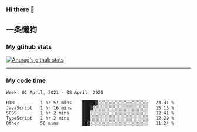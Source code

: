 ### Hi there 👋

## 一条懒狗
<!--
**kiss-me-quickly/kiss-me-quickly** is a ✨ _special_ ✨ repository because its `README.md` (this file) appears on your GitHub profile.

Here are some ideas to get you started:

- 🔭 I’m currently working on ...
- 🌱 I’m currently learning ...
- 👯 I’m looking to collaborate on ...
- 🤔 I’m looking for help with ...
- 💬 Ask me about ...
- 📫 How to reach me: ...
- 😄 Pronouns: ...
- ⚡ Fun fact: ...
-->


### My gtihub stats

[![Anurag's github stats](https://github-readme-stats.vercel.app/api?username=kiss-me-quickly)](https://github.com/anuraghazra/github-readme-stats)

***

### My code time

<!--START_SECTION:waka-->
```text
Week: 01 April, 2021 - 08 April, 2021

HTML         1 hr 57 mins    █████▓░░░░░░░░░░░░░░░░░░░   23.31 % 
JavaScript   1 hr 16 mins    ███▓░░░░░░░░░░░░░░░░░░░░░   15.13 % 
SCSS         1 hr 2 mins     ███░░░░░░░░░░░░░░░░░░░░░░   12.41 % 
TypeScript   1 hr 2 mins     ███░░░░░░░░░░░░░░░░░░░░░░   12.29 % 
Other        56 mins         ██▓░░░░░░░░░░░░░░░░░░░░░░   11.24 % 
```
<!--END_SECTION:waka-->
